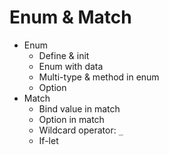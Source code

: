 # Enum & Match

- Enum
    - Define & init
    - Enum with data
    - Multi-type & method in enum
    - Option
- Match
    - Bind value in match
    - Option in match
    - Wildcard operator: `_`
    - If-let
